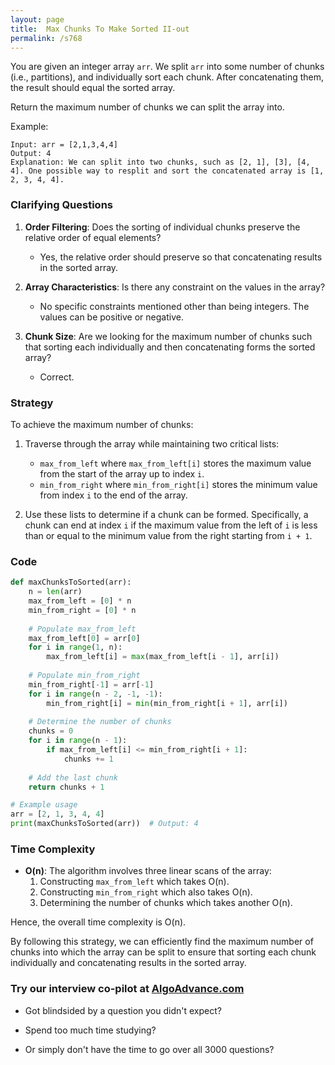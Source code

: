 ```yaml
---
layout: page
title:  Max Chunks To Make Sorted II-out
permalink: /s768
---
```


You are given an integer array `arr`. We split `arr` into some number of chunks (i.e., partitions), and individually sort each chunk. After concatenating them, the result should equal the sorted array.

Return the maximum number of chunks we can split the array into.

Example:
```
Input: arr = [2,1,3,4,4]
Output: 4
Explanation: We can split into two chunks, such as [2, 1], [3], [4, 4]. One possible way to resplit and sort the concatenated array is [1, 2, 3, 4, 4].
```

### Clarifying Questions

1. **Order Filtering**: Does the sorting of individual chunks preserve the relative order of equal elements?
   - Yes, the relative order should preserve so that concatenating results in the sorted array.

2. **Array Characteristics**: Is there any constraint on the values in the array?
   - No specific constraints mentioned other than being integers. The values can be positive or negative.

3. **Chunk Size**: Are we looking for the maximum number of chunks such that sorting each individually and then concatenating forms the sorted array?
   - Correct.

### Strategy

To achieve the maximum number of chunks:
1. Traverse through the array while maintaining two critical lists:
   - `max_from_left` where `max_from_left[i]` stores the maximum value from the start of the array up to index `i`.
   - `min_from_right` where `min_from_right[i]` stores the minimum value from index `i` to the end of the array.

2. Use these lists to determine if a chunk can be formed. Specifically, a chunk can end at index `i` if the maximum value from the left of `i` is less than or equal to the minimum value from the right starting from `i + 1`.

### Code

```python
def maxChunksToSorted(arr):
    n = len(arr)
    max_from_left = [0] * n
    min_from_right = [0] * n
    
    # Populate max_from_left
    max_from_left[0] = arr[0]
    for i in range(1, n):
        max_from_left[i] = max(max_from_left[i - 1], arr[i])
    
    # Populate min_from_right
    min_from_right[-1] = arr[-1]
    for i in range(n - 2, -1, -1):
        min_from_right[i] = min(min_from_right[i + 1], arr[i])
    
    # Determine the number of chunks
    chunks = 0
    for i in range(n - 1):
        if max_from_left[i] <= min_from_right[i + 1]:
            chunks += 1
    
    # Add the last chunk
    return chunks + 1

# Example usage
arr = [2, 1, 3, 4, 4]
print(maxChunksToSorted(arr))  # Output: 4
```

### Time Complexity

- **O(n)**: The algorithm involves three linear scans of the array:
  1. Constructing `max_from_left` which takes O(n).
  2. Constructing `min_from_right` which also takes O(n).
  3. Determining the number of chunks which takes another O(n).

Hence, the overall time complexity is O(n).

By following this strategy, we can efficiently find the maximum number of chunks into which the array can be split to ensure that sorting each chunk individually and concatenating results in the sorted array.


### Try our interview co-pilot at [AlgoAdvance.com](https://algoAdvance.com)

- Got blindsided by a question you didn't expect?

- Spend too much time studying?

- Or simply don't have the time to go over all 3000 questions?

